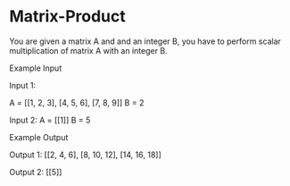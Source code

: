 # Matrix-Product
You are given a matrix A and and an integer B, you have to perform scalar multiplication of matrix A with an integer B.

Example Input

Input 1:

A = [[1, 2, 3],
[4, 5, 6],
[7, 8, 9]]
B = 2

Input 2:
A = [[1]]
B = 5


Example Output

Output 1:
[[2, 4, 6],
[8, 10, 12],
[14, 16, 18]]

Output 2:
[[5]]
